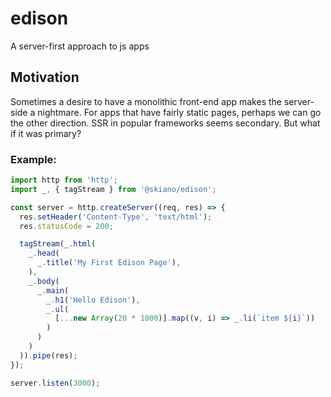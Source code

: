 # edison

A server-first approach to js apps

## Motivation

Sometimes a desire to have a monolithic front-end app makes the server-side a nightmare. For apps that have fairly static pages, 
perhaps we can go the other direction. SSR in popular frameworks seems secondary. But what if it was primary?

### Example:

```js
import http from 'http';
import _, { tagStream } from '@skiano/edison';

const server = http.createServer((req, res) => {
  res.setHeader('Content-Type', 'text/html');
  res.statusCode = 200;

  tagStream(_.html(
    _.head(
      _.title('My First Edison Page'),
    ),
    _.body(
      _.main(
        _.h1('Hello Edison'),
        _.ul(
          [...new Array(20 * 1000)].map((v, i) => _.li(`item ${i}`))
        )
      )
    )
  )).pipe(res);
});

server.listen(3000);
```
